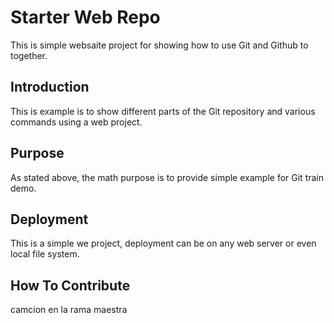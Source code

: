 # Starter Web Repo

This is simple websaite project for showing how to use Git and Github to together.

## Introduction

This is example is to show different parts of the Git repository and various commands using a web project.

## Purpose

As stated above, the math purpose is to provide simple example for Git train demo.

## Deployment

This is a simple we project, deployment can be on any web server or even local file system. 

## How To Contribute

camcion en la rama maestra
